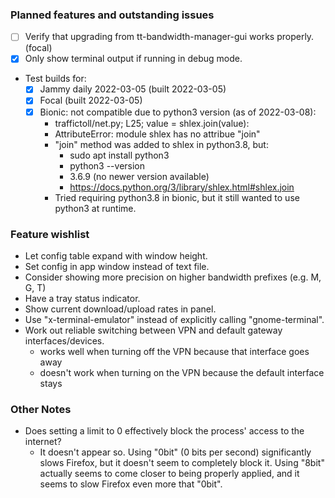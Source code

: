 ### Planned features and outstanding issues
- [ ] Verify that upgrading from tt-bandwidth-manager-gui works properly. (focal)
- [x] Only show terminal output if running in debug mode.
- Test builds for:
  - [x] Jammy daily 2022-03-05 (built 2022-03-05)
  - [x] Focal (built 2022-03-05)
  - [x] Bionic: not compatible due to python3 version (as of 2022-03-08):
    - traffictoll/net.py; L25; value = shlex.join(value):
    - AttributeError: module shlex has no attribue "join"
    - "join" method was added to shlex in python3.8, but:
      - sudo apt install python3
      - python3 --version
      - 3.6.9 (no newer version available)
      - https://docs.python.org/3/library/shlex.html#shlex.join
    - Tried requiring python3.8 in bionic, but it still wanted to use python3 at runtime.

### Feature wishlist
- Let config table expand with window height.
- Set config in app window instead of text file.
- Consider showing more precision on higher bandwidth prefixes (e.g. M, G, T)
- Have a tray status indicator.
- Show current download/upload rates in panel.
- Use "x-terminal-emulator" instead of explicitly calling "gnome-terminal".
- Work out reliable switching between VPN and default gateway interfaces/devices.
  - works well when turning off the VPN because that interface goes away
  - doesn't work when turning on the VPN because the default interface stays

### Other Notes
- Does setting a limit to 0 effectively block the process' access to the internet?
  - It doesn't appear so. Using "0bit" (0 bits per second) significantly slows
    Firefox, but it doesn't seem to completely block it. Using "8bit" actually
    seems to come closer to being properly applied, and it seems to slow Firefox
    even more that "0bit".
